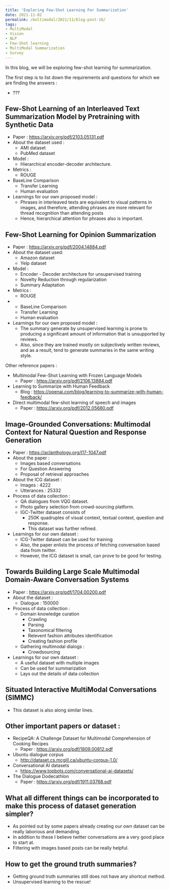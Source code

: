 ```yaml
---
title: 'Exploring Few-Shot Learning For Summarization'
date: 2021-11-02
permalink: /multimodal/2021/11/blog-post-16/
tags:
- MultiModal
- Vision
- NLP
- Few-Shot learning
- MultiModal Summarization
- Survey
---
```


In this blog, we will be exploring few-shot learning for summarization.

The first step is to list down the requirements and questions for which we are finding the answers :
- ???


## Few-Shot Learning of an Interleaved Text Summarization Model by Pretraining with Synthetic Data
- Paper : https://arxiv.org/pdf/2103.05131.pdf
- About the dataset used :
    - AMI dataset
    - PubMed dataset
- Model :
    - Hierarchical encoder-decoder architecture.
- Metrics :
    - ROUGE
- BaseLine Comparison
  - Transfer Learning
  - Human evaluation
- Learnings for our own proposed model :
    - Phrases in interleaved texts are equivalent to visual patterns in images, and therefore, attending phrases are more relevant for thread recognition than attending posts
    - Hence, hierarchical attention for phrases also is important.

## Few-Shot Learning for Opinion Summarization
- Paper : https://arxiv.org/pdf/2004.14884.pdf
- About the dataset used:
    - Amazon dataset
    - Yelp dataset
- Model :
  - Encoder - Decoder architecture for unsupervised training
  - Novelty Reduction through regularization
  - Summary Adaptation
- Metrics :
  - ROUGE
- - BaseLine Comparison
  - Transfer Learning
  - Human evaluation
- Learnings for our own proposed model :
    - The summary generate by unsupervised learning is prone to producing
       a significant amount of information that is unsupported by reviews.
    - Also, since they are trained mostly on subjectively written reviews, and as a result, tend to generate summaries in the same writing style.


Other reference papers : 
- Multimodal Few-Shot Learning with Frozen Language Models
  - Paper : https://arxiv.org/pdf/2106.13884.pdf
- Learning to Summarize with Human Feedback
  - Blog : https://openai.com/blog/learning-to-summarize-with-human-feedback/
- Direct multimodal few-shot learning of speech and images
  - Paper : https://arxiv.org/pdf/2012.05680.pdf

## Image-Grounded Conversations: Multimodal Context for Natural Question and Response Generation
- Paper : https://aclanthology.org/I17-1047.pdf
- About the paper :
    - Images based conversations
    - For Question Answering
    - Proposal of retrieval approaches
- About the ICG dataset :
    - Images : 4222
    - Utterances : 25332
- Process of data collection :
    - QA dialogues from VQG dataset.
    - Photo gallery selection from crowd-sourcing platform.
    - IGC-Twitter dataset consists of
        - 250K quadruples of visual context, textual context, question and response.
        - This dataset was further refined.
- Learnings for our own dataset :
    - ICG-Twitter dataset can be used for training
    - Also, the paper enlists the process of fetching conversation based data from twitter.
    - However, the ICG dataset is small, can prove to be good for testing.

## Towards Building Large Scale Multimodal Domain-Aware Conversation Systems
- Paper : https://arxiv.org/pdf/1704.00200.pdf
- About the dataset :
    - Dialogue : 150000
- Process of data collection :
    - Domain knowledge curation
        - Crawling
        - Parsing
        - Taxonomical filtering
        - Relevent fashion attributes identification
        - Creating fashion profile
    - Gathering multimodal dialogs :
        - Crowdsourcing
- Learnings for our own dataset :
    - A useful dataset with multiple images
    - Can be used for summarization
    - Lays out the details of data collection

## Situated Interactive MultiModal Conversations (SIMMC)
- This dataset is also along similar lines.

## Other important papers or dataset :
- RecipeQA: A Challenge Dataset for Multimodal Comprehension of Cooking Recipes
    - Paper : https://arxiv.org/pdf/1809.00812.pdf
- Ubuntu dialogue corpus
    - http://dataset.cs.mcgill.ca/ubuntu-corpus-1.0/
- Conversational AI datasets
    - https://www.topbots.com/conversational-ai-datasets/
- The Dialogue Dodecathlon
    - Paper : https://arxiv.org/pdf/1911.03768.pdf

## What all different things can be incorporated to make this process of dataset generation simpler?
- As pointed out by some papers already creating our own dataset can be really laborious and demanding.
- In addition to these I believe twitter conversations are a very good place to start at.
- Filtering with images based posts can be really helpful.

## How to get the ground truth summaries?
- Getting ground truth summaries still does not have any shortcut method.
- Unsupervised learning to the rescue!




